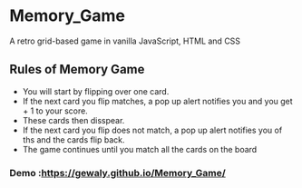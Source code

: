 # Memory_Game
A retro grid-based game in vanilla JavaScript, HTML and CSS
## Rules of Memory Game
* You will start by flipping over one card.
* If the next card you flip matches, a pop up alert notifies you and you get + 1 to your score.
* These cards then disspear.
* If the next card you flip does not match, a pop up alert notifies you of ths and the cards flip back.
* The game continues until you match all the cards on the board

### Demo :https://gewaly.github.io/Memory_Game/
